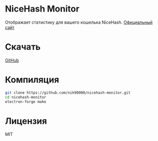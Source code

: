 # NiceHash Monitor
Отображает статистику для вашего кошелька NiceHash.
[Официальный сайт](https://megaworldnetwork.ru/nicehash-monitor)
# Скачать
[GitHub](https://github.com/nik90000/nicehash-monitor/releases)
# Компиляция

```sh
git clone https://github.com/nik90000/nicehash-monitor.git
cd nicehash-monitor
electron-forge make
```
# Лицензия
MIT
